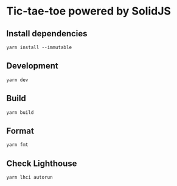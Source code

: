 # Tic-tae-toe powered by SolidJS

## Install dependencies

```
yarn install --immutable
```

## Development

```
yarn dev
```

## Build

```
yarn build
```

## Format

```
yarn fmt
```

## Check Lighthouse

```
yarn lhci autorun
```
